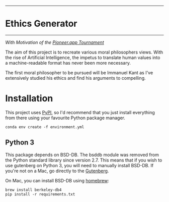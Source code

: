 ****************
# Ethics Generator
****************

_With Motivation of the [Pioneer.app Tournament](https://pioneer.app/)_

The aim of this project is to recreate various moral philosophers views. 
With the rise of Artificial Intelligence, the impetus to translate human values into a machine-readable format has never been more necessary.
  
The first moral philosopher to be pursued will be Immanuel Kant as I've extensively studied his ethics and find his arguments to compelling.

Installation
============

This project uses [PyPI](https://pypi.python.org/pypi/Gutenberg), so I'd
recommend that you just install everything from there using your favourite
Python package manager.

    conda env create -f environment.yml
  
  
Python 3
--------

This package depends on BSD-DB. The bsddb module was removed from the Python
standard library since version 2.7. This means that if you wish to use gutenberg
on Python 3, you will need to manually install BSD-DB. 
If you're not on a Mac, go directly to the [Gutenberg](https://pypi.org/project/Gutenberg/).

On Mac, you can install BSD-DB using [homebrew](https://homebrew.sh/):

    brew install berkeley-db4
    pip install -r requirements.txt
